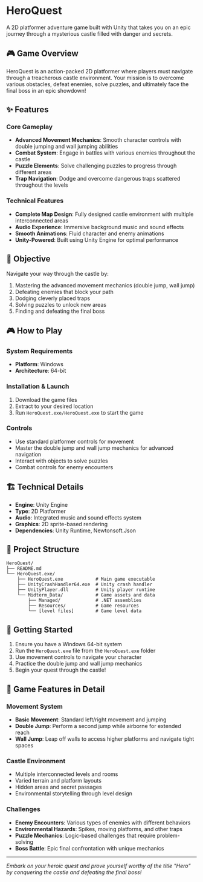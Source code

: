 # HeroQuest

A 2D platformer adventure game built with Unity that takes you on an epic journey through a mysterious castle filled with danger and secrets.

## 🎮 Game Overview

HeroQuest is an action-packed 2D platformer where players must navigate through a treacherous castle environment. Your mission is to overcome various obstacles, defeat enemies, solve puzzles, and ultimately face the final boss in an epic showdown!

## ✨ Features

### Core Gameplay
- **Advanced Movement Mechanics**: Smooth character controls with double jumping and wall jumping abilities
- **Combat System**: Engage in battles with various enemies throughout the castle
- **Puzzle Elements**: Solve challenging puzzles to progress through different areas
- **Trap Navigation**: Dodge and overcome dangerous traps scattered throughout the levels

### Technical Features
- **Complete Map Design**: Fully designed castle environment with multiple interconnected areas
- **Audio Experience**: Immersive background music and sound effects
- **Smooth Animations**: Fluid character and enemy animations
- **Unity-Powered**: Built using Unity Engine for optimal performance

## 🎯 Objective

Navigate your way through the castle by:
1. Mastering the advanced movement mechanics (double jump, wall jump)
2. Defeating enemies that block your path
3. Dodging cleverly placed traps
4. Solving puzzles to unlock new areas
5. Finding and defeating the final boss

## 🎮 How to Play

### System Requirements
- **Platform**: Windows
- **Architecture**: 64-bit

### Installation & Launch
1. Download the game files
2. Extract to your desired location
3. Run `HeroQuest.exe/HeroQuest.exe` to start the game

### Controls
- Use standard platformer controls for movement
- Master the double jump and wall jump mechanics for advanced navigation
- Interact with objects to solve puzzles
- Combat controls for enemy encounters

## 🏗️ Technical Details

- **Engine**: Unity Engine
- **Type**: 2D Platformer
- **Audio**: Integrated music and sound effects system
- **Graphics**: 2D sprite-based rendering
- **Dependencies**: Unity Runtime, Newtonsoft.Json

## 📁 Project Structure

```
HeroQuest/
├── README.md
└── HeroQuest.exe/
    ├── HeroQuest.exe            # Main game executable
    ├── UnityCrashHandler64.exe  # Unity crash handler
    ├── UnityPlayer.dll          # Unity player runtime
    └── Midterm_Data/            # Game assets and data
        ├── Managed/             # .NET assemblies
        ├── Resources/           # Game resources
        └── [level files]        # Game level data
```

## 🚀 Getting Started

1. Ensure you have a Windows 64-bit system
2. Run the `HeroQuest.exe` file from the `HeroQuest.exe` folder
3. Use movement controls to navigate your character
4. Practice the double jump and wall jump mechanics
5. Begin your quest through the castle!

## 🎨 Game Features in Detail

### Movement System
- **Basic Movement**: Standard left/right movement and jumping
- **Double Jump**: Perform a second jump while airborne for extended reach
- **Wall Jump**: Leap off walls to access higher platforms and navigate tight spaces

### Castle Environment
- Multiple interconnected levels and rooms
- Varied terrain and platform layouts
- Hidden areas and secret passages
- Environmental storytelling through level design

### Challenges
- **Enemy Encounters**: Various types of enemies with different behaviors
- **Environmental Hazards**: Spikes, moving platforms, and other traps
- **Puzzle Mechanics**: Logic-based challenges that require problem-solving
- **Boss Battle**: Epic final confrontation with unique mechanics

---

*Embark on your heroic quest and prove yourself worthy of the title "Hero" by conquering the castle and defeating the final boss!*
